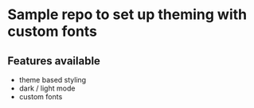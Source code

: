 # Sample repo to set up theming with custom fonts
## Features available
- theme based styling
- dark / light mode
- custom fonts
